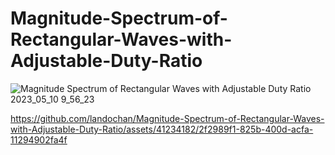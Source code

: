 # Magnitude-Spectrum-of-Rectangular-Waves-with-Adjustable-Duty-Ratio
![Magnitude Spectrum of Rectangular Waves with Adjustable Duty Ratio 2023_05_10 9_56_23](https://github.com/landochan/Magnitude-Spectrum-of-Rectangular-Waves-with-Adjustable-Duty-Ratio/assets/41234182/f04475e7-f58b-4239-9906-abd72a4f6657)


https://github.com/landochan/Magnitude-Spectrum-of-Rectangular-Waves-with-Adjustable-Duty-Ratio/assets/41234182/2f2989f1-825b-400d-acfa-11294902fa4f

